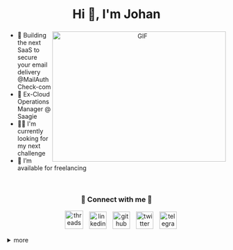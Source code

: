 <h1 align="center">Hi 👋, I'm Johan</h1>
<h3 align="center"></h3>

<a target="_blank" align="center">
  <img align="right" top="500" height="300" width="400" alt="GIF" src="https://media.giphy.com/media/SWoSkN6DxTszqIKEqv/giphy.gif">
</a>

- 👮 Building the next SaaS to secure your email delivery @MailAuthCheck-com
- 🔭 Ex-Cloud Operations Manager @ Saagie
- 🧑‍💻 I'm currently looking for my next challenge
- 🤝 I’m available for freelancing

<br/>
<h3 align="center" > 🤝 Connect with me 🤝 </h3>

<p align="center">
 <div align="center"  class="icons-social" style="margin-left: 10px;">
  <a style="margin-left: 10px;" target="_blank" href="https://www.threads.net/@jdenoy"><img width="42" height="42" src="https://img.icons8.com/?size=60&id=oykyblY20T6o&format=png" alt="threads"/></a>
  <a style="margin-left: 10px;" target="_blank" href="https://linkedin.com/in/jdenoy"><img width="40" height="40" src="https://img.icons8.com/ios-filled/50/linkedin.png" alt="linkedin"/></a>
  <a style="margin-left: 10px;" target="_blank" href="https://github.com/jdenoy"><img width="40" height="40" src="https://img.icons8.com/ios-filled/50/github.png" alt="github"/></a>
  <a style="margin-left: 10px;" target="_blank" href="https://twitter.com/jdenoy"><img width="40" height="40" src="https://img.icons8.com/ios-filled/50/twitter.png" alt="twitter"/></a>
  <a style="margin-left: 10px;" target="_blank" href="https://t.me/jdenoy"><img width="40" height="40" src="https://img.icons8.com/ios-filled/50/telegram.png" alt="telegram"/></a>
 </div>
</p>




[//]: #!https://github.com/simple-icons/simple-icons/blob/master/slugs.md





<details>
<summary>more</summary>
  
# 💻 Tech Stack:
![atom](https://img.shields.io/badge/Atom-%2366595C.svg?style=flat&logo=Atom&logoColor=white) 
![visualstudiocode](https://img.shields.io/badge/Visual_Studio_Code-%230078D4.svg?style=flat&logo=visualstudiocode&logoColor=white) 


![PHP](https://img.shields.io/badge/php-%23777BB4.svg?style=flat&logo=php&logoColor=white) 
![Perl](https://img.shields.io/badge/perl-%2339457E.svg?style=flat&logo=perl&logoColor=white) 
![Python](https://img.shields.io/badge/python-3670A0?style=flat&logo=python&logoColor=ffdd54) 
![Go](https://img.shields.io/badge/go-%2300ADD8.svg?style=flat&logo=go&logoColor=white) 
![HTML5](https://img.shields.io/badge/html5-%23E34F26.svg?style=flat&logo=html5&logoColor=white) 
![Shell Script](https://img.shields.io/badge/shell_script-%23121011.svg?style=flat&logo=gnu-bash&logoColor=white) 

![AWS](https://img.shields.io/badge/AWS-%23FF9900.svg?style=flat&logo=amazon-aws&logoColor=white) 
![Cloudflare](https://img.shields.io/badge/Cloudflare-F38020?style=flat&logo=Cloudflare&logoColor=white) 
![exoscale](https://img.shields.io/badge/exoscale-%23DA291C.svg?style=flat&logo=exoscale&logoColor=white) 
![Google Cloud](https://img.shields.io/badge/Google%20Cloud-%234285F4.svg?style=flat&logo=google-cloud&logoColor=white) 
![Scaleway](https://img.shields.io/badge/SCALEWAY-%234f0599.svg?style=flat&logo=scaleway&logoColor=white) 
![ovh](https://img.shields.io/badge/ovh-%23002dbe.svg?style=flat&logo=ovh&logoColor=white) 

![Apache](https://img.shields.io/badge/apache-%23D42029.svg?style=flat&logo=apache&logoColor=white) 
![Nginx](https://img.shields.io/badge/nginx-%23009639.svg?style=flat&logo=nginx&logoColor=white) 
![Proxmox](https://img.shields.io/badge/proxmox-%23009639.svg?style=flat&logo=proxmox&logoColor=white) 

![MongoDB](https://img.shields.io/badge/MongoDB-%234ea94b.svg?style=flat&logo=mongodb&logoColor=white) 
![MariaDB](https://img.shields.io/badge/MariaDB-003545?style=flat&logo=mariadb&logoColor=white) 
![SQLite](https://img.shields.io/badge/sqlite-%2307405e.svg?style=flat&logo=sqlite&logoColor=white) 
![Postgres](https://img.shields.io/badge/postgres-%23316192.svg?style=flat&logo=postgresql&logoColor=white) 
![MySQL](https://img.shields.io/badge/mysql-%2300f.svg?style=flat&logo=mysql&logoColor=white) 

![NumPy](https://img.shields.io/badge/numpy-%23013243.svg?style=flat&logo=numpy&logoColor=white) 
![Plotly](https://img.shields.io/badge/Plotly-%233F4F75.svg?style=flat&logo=plotly&logoColor=white) 
![SciPy](https://img.shields.io/badge/SciPy-%230C55A5.svg?style=flat&logo=scipy&logoColor=%white) 

![Ansible](https://img.shields.io/badge/ansible-%231A1918.svg?style=flat&logo=ansible&logoColor=white) 
![Arduino](https://img.shields.io/badge/-Arduino-00979D?style=flat&logo=Arduino&logoColor=white) 
![Docker](https://img.shields.io/badge/docker-%230db7ed.svg?style=flat&logo=docker&logoColor=white) 
![Terraform](https://img.shields.io/badge/terraform-%235835CC.svg?style=flat&logo=terraform&logoColor=white) 
![Raspberry Pi](https://img.shields.io/badge/-RaspberryPi-C51A4A?style=flat&logo=Raspberry-Pi) 
![Rancher](https://img.shields.io/badge/rancher-%230075A8.svg?style=flat&logo=rancher&logoColor=white) 
![Vagrant](https://img.shields.io/badge/vagrant-%231563FF.svg?style=flat&logo=vagrant&logoColor=white) 
![Postman](https://img.shields.io/badge/Postman-FF6C37?style=flat&logo=postman&logoColor=white) 
![Notion](https://img.shields.io/badge/Notion-%23000000.svg?style=flat&logo=notion&logoColor=white) 
![Kubernetes](https://img.shields.io/badge/kubernetes-%23326ce5.svg?style=flat&logo=kubernetes&logoColor=white) 
![Jira](https://img.shields.io/badge/jira-%230A0FFF.svg?style=flat&logo=jira&logoColor=white)
![OpenAI](https://img.shields.io/badge/openai-%230A0FFF.svg?style=flat&logo=openai)
![zsh](https://img.shields.io/badge/zsh-%230A0FFF.svg?style=flat&logo=zsh)

![ArchLinux](https://img.shields.io/badge/archlinux-%230A0FFF.svg?style=flat&logo=archlinux)
![debian](https://img.shields.io/badge/debian-%23A81D33.svg?style=flat&logo=debian)
![Ubuntu](https://img.shields.io/badge/ubuntu-%23E95420.svg?style=flat&logo=ubuntu)
![windows](https://img.shields.io/badge/Windows-%230078D6.svg?style=flat&logo=windows)
![mac-os](https://img.shields.io/badge/mac%20os-%23000000.svg?style=flat&logo=macos)

# 📊 GitHub Stats:
<p><img align="left" src="https://github-readme-stats.vercel.app/api/top-langs?username=jdenoy&show_icons=true&locale=en&layout=compact" alt="jdenoy" /></p>
<p>&nbsp;<img align="center" src="https://github-readme-stats.vercel.app/api?username=jdenoy&show_icons=true&locale=en" alt="jdenoy" /></p>
<p>&nbsp;<img src="https://github-trophies.vercel.app/?username=jdenoy&rank=SECRET,SSS,SS,S,AAA,AA,A&row=2&column=9&theme=vue"></p>

</details>
